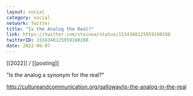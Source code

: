 ```yaml
---
layout: social
category: social
network: Twitter
title: "Is the Analog the Real?"
link: https://twitter.com/steinea/status/1534348125959180288
twitterID: 1534348125959180288
date: 2022-06-07
---
```


[[2022]] / [[posting]]

"Is the analog a synonym for the real?"

<http://cultureandcommunication.org/galloway/is-the-analog-in-the-real>
